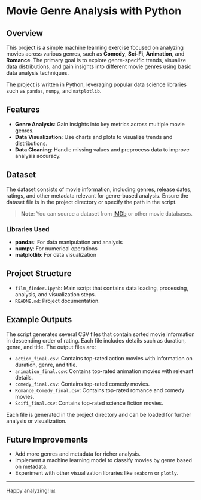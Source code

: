 # Movie Genre Analysis with Python

## Overview

This project is a simple machine learning exercise focused on analyzing movies across various genres, such as **Comedy**, **Sci-Fi**, **Animation**, and **Romance**. The primary goal is to explore genre-specific trends, visualize data distributions, and gain insights into different movie genres using basic data analysis techniques.

The project is written in Python, leveraging popular data science libraries such as `pandas`, `numpy`, and `matplotlib`.

## Features

- **Genre Analysis**: Gain insights into key metrics across multiple movie genres.
- **Data Visualization**: Use charts and plots to visualize trends and distributions.
- **Data Cleaning**: Handle missing values and preprocess data to improve analysis accuracy.

## Dataset

The dataset consists of movie information, including genres, release dates, ratings, and other metadata relevant for genre-based analysis. Ensure the dataset file is in the project directory or specify the path in the script.

> **Note**: You can source a dataset from [IMDb](https://www.imdb.com/interfaces/) or other movie databases.


### Libraries Used

- **pandas**: For data manipulation and analysis
- **numpy**: For numerical operations
- **matplotlib**: For data visualization


## Project Structure

- `film_finder.ipynb`: Main script that contains data loading, processing, analysis, and visualization steps.
- `README.md`: Project documentation.

## Example Outputs

The script generates several CSV files that contain sorted movie information in descending order of rating. Each file includes details such as duration, genre, and title. The output files are:

- `action_final.csv`: Contains top-rated action movies with information on duration, genre, and title.
- `animation_final.csv`: Contains top-rated animation movies with relevant details.
- `comedy_final.csv`: Contains top-rated comedy movies.
- `Romance_Comedy_final.csv`: Contains top-rated romance and comedy movies.
- `Scifi_final.csv`: Contains top-rated science fiction movies.

Each file is generated in the project directory and can be loaded for further analysis or visualization.
## Future Improvements

- Add more genres and metadata for richer analysis.
- Implement a machine learning model to classify movies by genre based on metadata.
- Experiment with other visualization libraries like `seaborn` or `plotly`.



---

Happy analyzing! 📊
